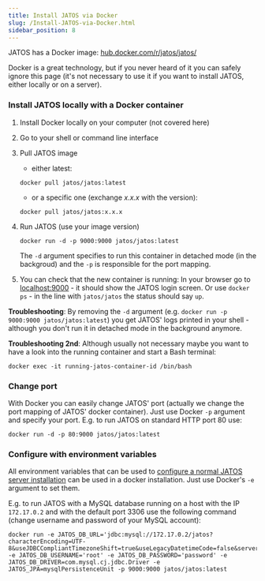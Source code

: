 ```yaml
---
title: Install JATOS via Docker
slug: /Install-JATOS-via-Docker.html
sidebar_position: 8
---
```


JATOS has a Docker image: [hub.docker.com/r/jatos/jatos/](https://hub.docker.com/r/jatos/jatos/)

Docker is a great technology, but if you never heard of it you can safely ignore this page (it's not necessary to use it if you want to install JATOS, either locally or on a server). 


### Install JATOS locally with a Docker container

1. Install Docker locally on your computer (not covered here)

1. Go to your shell or command line interface

1. Pull JATOS image

   * either latest:

   ```
   docker pull jatos/jatos:latest
   ```
   
   * or a specific one (exchange _x.x.x_ with the version):

   ``` shell
   docker pull jatos/jatos:x.x.x
   ```

1. Run JATOS (use your image version)

   ``` shell
   docker run -d -p 9000:9000 jatos/jatos:latest
   ```
   
   The `-d` argument specifies to run this container in detached mode (in the backgroud) and the `-p` is responsible for the port mapping.

1. You can check that the new container is running: In your browser go to [localhost:9000](http://localhost:9000) - it should show the JATOS login screen. Or use `docker ps` - in the line with `jatos/jatos` the status should say `up`.

**Troubleshooting**: By removing the `-d` argument (e.g. `docker run -p 9000:9000 jatos/jatos:latest`) you get JATOS' logs printed in your shell - although you don't run it in detached mode in the background anymore.

**Troubleshooting 2nd**: Although usually not necessary maybe you want to have a look into the running container and start a Bash terminal:

``` shell
docker exec -it running-jatos-container-id /bin/bash
```


### Change port

With Docker you can easily change JATOS' port (actually we change the port mapping of JATOS' docker container). Just use Docker `-p` argument and specify your port. E.g. to run JATOS on standard HTTP port 80 use:

``` shell
docker run -d -p 80:9000 jatos/jatos:latest
```


### Configure with environment variables

All environment variables that can be used to [configure a normal JATOS server installation](Configure-JATOS-on-a-Server.html) can be used in a docker installation. Just use Docker's `-e` argument to set them.

E.g. to run JATOS with a MySQL database running on a host with the IP `172.17.0.2` and with the default port 3306 use the following command (change username and password of your MySQL account):

~~~ shell
docker run -e JATOS_DB_URL='jdbc:mysql://172.17.0.2/jatos?characterEncoding=UTF-8&useJDBCCompliantTimezoneShift=true&useLegacyDatetimeCode=false&serverTimezone=UTC' -e JATOS_DB_USERNAME='root' -e JATOS_DB_PASSWORD='password' -e JATOS_DB_DRIVER=com.mysql.cj.jdbc.Driver -e JATOS_JPA=mysqlPersistenceUnit -p 9000:9000 jatos/jatos:latest
~~~


